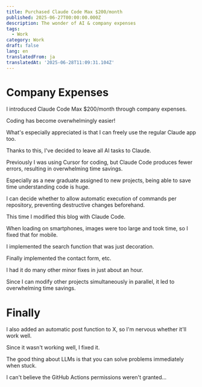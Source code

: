 ```yaml
---
title: Purchased Claude Code Max $200/month
published: 2025-06-27T00:00:00.000Z
description: The wonder of AI & company expenses
tags:
  - Work
category: Work
draft: false
lang: en
translatedFrom: ja
translatedAt: '2025-06-28T11:09:31.104Z'
---
```

# Company Expenses

I introduced Claude Code Max $200/month through company expenses.

Coding has become overwhelmingly easier!

What's especially appreciated is that I can freely use the regular Claude app too.

Thanks to this, I've decided to leave all AI tasks to Claude.

Previously I was using Cursor for coding, but Claude Code produces fewer errors, resulting in overwhelming time savings.

Especially as a new graduate assigned to new projects, being able to save time understanding code is huge.

I can decide whether to allow automatic execution of commands per repository, preventing destructive changes beforehand.

This time I modified this blog with Claude Code.

When loading on smartphones, images were too large and took time, so I fixed that for mobile.

I implemented the search function that was just decoration.

Finally implemented the contact form, etc.

I had it do many other minor fixes in just about an hour.

Since I can modify other projects simultaneously in parallel, it led to overwhelming time savings.

# Finally

I also added an automatic post function to X, so I'm nervous whether it'll work well.

Since it wasn't working well, I fixed it.

The good thing about LLMs is that you can solve problems immediately when stuck.

I can't believe the GitHub Actions permissions weren't granted...
